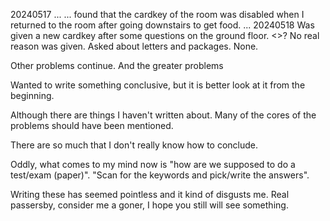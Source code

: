 20240517
...
... found that the cardkey of the room was disabled when I returned to the room after going downstairs to get food.
...
20240518
Was given a new cardkey after some questions on the ground floor.
<>?
No real reason was given.
Asked about letters and packages. None.


Other problems continue.
And the greater problems



Wanted to write something conclusive, but it is better look at it from the beginning.

Although there are things I haven't written about. Many of the cores of the problems should have been mentioned.

There are so much that I don't really know how to conclude.

Oddly, what comes to my mind now is "how are we supposed to do a test/exam (paper)". "Scan for the keywords and pick/write the answers".



Writing these has seemed pointless and it kind of disgusts me. Real passersby, consider me a goner, I hope you still will see something.
